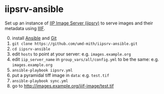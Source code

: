 # iipsrv-ansible

Set up an instance of [IIP Image Server (iipsrv)](http://iipimage.sourceforge.net/) to serve images and their metadata using [IIIF](http://iiif.io/).

0. install [Ansible] and [Git]
1. `git clone https://github.com/umd-mith/iipsrv-ansible.git`
2. `cd iipsrv-ansible`
2. edit `hosts` to point at your server: e.g. `images.example.org`
3. edit `iip_server_name` in `group_vars/all/config.yml` to be the same: e.g. `images.example.org`
3. `ansible-playbook iipsrv.yml`
4. put a pyramidal tiff image in `data`: e.g. `test.tif`
5. `ansible-playbook sync.yml`
6. go to http://images.example.org/iiif-image/test.tif

[Ansible]: https://www.ansible.com/
[Git]: https://github.com/trevormunoz/automation/tree/master/iiif-server
